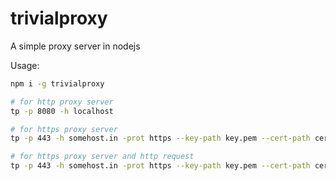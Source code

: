 # trivialproxy
A simple proxy server in nodejs

Usage:

``` sh
npm i -g trivialproxy

# for http proxy server
tp -p 8080 -h localhost

# for https proxy server
tp -p 443 -h somehost.in -prot https --key-path key.pem --cert-path cert.pem

# for https proxy server and http request
tp -p 443 -h somehost.in -prot https --key-path key.pem --cert-path cert.pem --https-req
```
